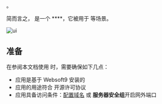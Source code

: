 # 

。  

简而言之，[]() 是一个 ****，它被用于  等场景。   


![ui](http://libs.websoft9.com/Websoft9/DocsPicture/en/erpnext/erpnext-adminui-websoft9.png)


## 准备

在参阅本文档使用  时，需要确保如下几点：

- 应用是基于 Websoft9 安装的
- 应用的用途符合 [](license_url) 开源许可协议
- 应用具备访问条件：[配置域名](./guide/appsetdomain) 或 **服务器安全组**开启网外端口